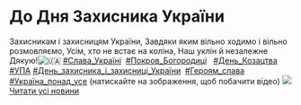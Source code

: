
# До Дня Захисника України
Захисникам і захисницям України,
Завдяки яким вільно ходимо і вільно розмовляємо,
Усім, хто не встає на коліна,
Наш уклін й незалежне Дякую!![🇺🇦](https://www.facebook.com/images/emoji.php/v9/tf2/1/16/1f1fa_1f1e6.png)
[#Слава_Україні](https://www.facebook.com/hashtag/%D1%81%D0%BB%D0%B0%D0%B2%D0%B0_%D1%83%D0%BA%D1%80%D0%B0%D1%97%D0%BD%D1%96?__eep__=6&amp;__cft__[0]=AZXlweITp3ZqvpwbYBoVSVB0sTMmsxfWlnf1vREa_cJdi4pns5p5ErIPFwCuIY8n4qQTw-BjcGxIbEtbbZhN8IcfNxP8Qak7WB5Bu_IFlNizPoHon2BXh1TDpmmW77K5bZcBc6Gu5fLiyP71YIrsjUZcOG1HI9oM7QCYyWrRNt3n8oYfNN9frW3d_Tw_220ZP6w&amp;__tn__=*NK-y-R)  [#Покров_Богородиці](https://www.facebook.com/hashtag/%D0%BF%D0%BE%D0%BA%D1%80%D0%BE%D0%B2_%D0%B1%D0%BE%D0%B3%D0%BE%D1%80%D0%BE%D0%B4%D0%B8%D1%86%D1%96?__eep__=6&amp;__cft__[0]=AZXlweITp3ZqvpwbYBoVSVB0sTMmsxfWlnf1vREa_cJdi4pns5p5ErIPFwCuIY8n4qQTw-BjcGxIbEtbbZhN8IcfNxP8Qak7WB5Bu_IFlNizPoHon2BXh1TDpmmW77K5bZcBc6Gu5fLiyP71YIrsjUZcOG1HI9oM7QCYyWrRNt3n8oYfNN9frW3d_Tw_220ZP6w&amp;__tn__=*NK-y-R)   [#День_Козацтва](https://www.facebook.com/hashtag/%D0%B4%D0%B5%D0%BD%D1%8C_%D0%BA%D0%BE%D0%B7%D0%B0%D1%86%D1%82%D0%B2%D0%B0?__eep__=6&amp;__cft__[0]=AZXlweITp3ZqvpwbYBoVSVB0sTMmsxfWlnf1vREa_cJdi4pns5p5ErIPFwCuIY8n4qQTw-BjcGxIbEtbbZhN8IcfNxP8Qak7WB5Bu_IFlNizPoHon2BXh1TDpmmW77K5bZcBc6Gu5fLiyP71YIrsjUZcOG1HI9oM7QCYyWrRNt3n8oYfNN9frW3d_Tw_220ZP6w&amp;__tn__=*NK-y-R) [#УПА](https://www.facebook.com/hashtag/%D1%83%D0%BF%D0%B0?__eep__=6&amp;__cft__[0]=AZXlweITp3ZqvpwbYBoVSVB0sTMmsxfWlnf1vREa_cJdi4pns5p5ErIPFwCuIY8n4qQTw-BjcGxIbEtbbZhN8IcfNxP8Qak7WB5Bu_IFlNizPoHon2BXh1TDpmmW77K5bZcBc6Gu5fLiyP71YIrsjUZcOG1HI9oM7QCYyWrRNt3n8oYfNN9frW3d_Tw_220ZP6w&amp;__tn__=*NK-y-R)
[#День_захисника_і_захисниці_України](https://www.facebook.com/hashtag/%D0%B4%D0%B5%D0%BD%D1%8C_%D0%B7%D0%B0%D1%85%D0%B8%D1%81%D0%BD%D0%B8%D0%BA%D0%B0_%D1%96_%D0%B7%D0%B0%D1%85%D0%B8%D1%81%D0%BD%D0%B8%D1%86%D1%96_%D1%83%D0%BA%D1%80%D0%B0%D1%97%D0%BD%D0%B8?__eep__=6&amp;__cft__[0]=AZXlweITp3ZqvpwbYBoVSVB0sTMmsxfWlnf1vREa_cJdi4pns5p5ErIPFwCuIY8n4qQTw-BjcGxIbEtbbZhN8IcfNxP8Qak7WB5Bu_IFlNizPoHon2BXh1TDpmmW77K5bZcBc6Gu5fLiyP71YIrsjUZcOG1HI9oM7QCYyWrRNt3n8oYfNN9frW3d_Tw_220ZP6w&amp;__tn__=*NK-y-R)  [#Героям_слава](https://www.facebook.com/hashtag/%D0%B3%D0%B5%D1%80%D0%BE%D1%8F%D0%BC_%D1%81%D0%BB%D0%B0%D0%B2%D0%B0?__eep__=6&amp;__cft__[0]=AZXlweITp3ZqvpwbYBoVSVB0sTMmsxfWlnf1vREa_cJdi4pns5p5ErIPFwCuIY8n4qQTw-BjcGxIbEtbbZhN8IcfNxP8Qak7WB5Bu_IFlNizPoHon2BXh1TDpmmW77K5bZcBc6Gu5fLiyP71YIrsjUZcOG1HI9oM7QCYyWrRNt3n8oYfNN9frW3d_Tw_220ZP6w&amp;__tn__=*NK-y-R) [#Україна_понад_усе](https://www.facebook.com/hashtag/%D1%83%D0%BA%D1%80%D0%B0%D1%97%D0%BD%D0%B0_%D0%BF%D0%BE%D0%BD%D0%B0%D0%B4_%D1%83%D1%81%D0%B5?__eep__=6&amp;__cft__[0]=AZXlweITp3ZqvpwbYBoVSVB0sTMmsxfWlnf1vREa_cJdi4pns5p5ErIPFwCuIY8n4qQTw-BjcGxIbEtbbZhN8IcfNxP8Qak7WB5Bu_IFlNizPoHon2BXh1TDpmmW77K5bZcBc6Gu5fLiyP71YIrsjUZcOG1HI9oM7QCYyWrRNt3n8oYfNN9frW3d_Tw_220ZP6w&amp;__tn__=*NK-y-R)
(натискайте на зображення, щоб побачити відео)
[![](/images/до-дня-захисника-україни/pokrova.jpg)](https://www.youtube.com/watch?v=umGD7PQjd1A)
[Читати усі новини](/news)
       